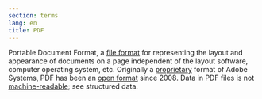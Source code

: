 ```yaml
---
section: terms
lang: en
title: PDF
---
```


Portable Document Format, a [file format](../file-format/) for representing the layout and appearance of documents on a page independent of the layout software, computer operating system, etc. Originally a [proprietary](../proprietary/) format of Adobe Systems, PDF has been an [open format](../open-format/) since 2008. Data in PDF files is not [machine-readable](../machine-readable/); see structured data.
